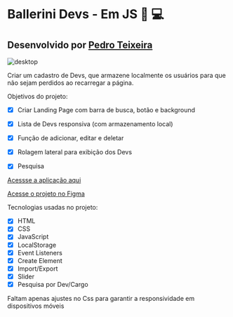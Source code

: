 # Ballerini Devs - Em JS 🖖 💻
## Desenvolvido por [Pedro Teixeira](https://www.linkedin.com/in/preisteixeira/)

![desktop](https://media.discordapp.net/attachments/942807001799491584/943519789639413831/unknown.png?width=1025&height=470)

Criar um cadastro de Devs, que armazene localmente os usuários para que não sejam perdidos ao recarregar a página.

Objetivos do projeto:

- [x] Criar Landing Page com barra de busca, botão e background
- [x] Lista de Devs responsiva (com armazenamento local)
- [x] Função de adicionar, editar e deletar
- [x] Rolagem lateral para exibição dos Devs
- [x] Pesquisa


[Acessse a aplicação aqui](https://boca3l.github.io/Ballerini-Devs/)

[Acesse o projeto no Figma](https://www.figma.com/file/FX14O2BvLp8UEbXrSkdcUc/Ballerini-Devs?node-id=0%3A1)

Tecnologias usadas no projeto:

- [x] HTML
- [x] CSS
- [x] JavaScript
- [x] LocalStorage
- [x] Event Listeners
- [x] Create Element
- [x] Import/Export
- [x] Slider
- [x] Pesquisa por Dev/Cargo

Faltam apenas ajustes no Css para garantir a responsividade em dispositivos móveis

